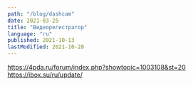 ```yaml
---
path: "/blog/dashcam"
date: 2021-03-25
title: "Видеорегистратор"
language: "ru"
published: 2021-10-13
lastModified: 2021-10-28
---
```


https://4pda.ru/forum/index.php?showtopic=1003108&st=20
https://ibox.su/ru/update/
